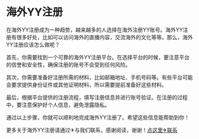 # 海外YY注册

在海外YY注册成为一种趋势，越来越多的人选择在海外注册YY账号。海外YY注册有很多好处，比如可以访问海外的直播内容，交流海外的文化等等。那么，海外YY注册应该怎么做呢？

首先，你需要找到一个可靠的海外YY注册平台。在选择平台的时候，要注意平台的信誉和安全性，确保注册的账号不会受到任何风险。

其次，你需要准备好注册所需的材料，比如邮箱地址、手机号码等。有些平台可能会要求提供身份证件或其他证明材料，所以需要提前准备好这些材料。

最后，根据平台提供的注册流程，填写注册信息并进行账号验证。在注册的过程中，要注意保护好个人信息，避免泄露隐私。

通过以上步骤，你就可以顺利地完成海外YY注册了。希望这些信息能帮助到你！

更多关于海外YY注册请通过✈与我们联系，感谢阅读，谢谢！[点这里✈联系](https://abc.k02.cc)